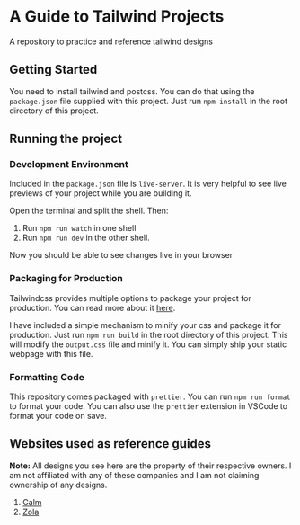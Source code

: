 # A Guide to Tailwind Projects

A repository to practice and reference tailwind designs

## Getting Started

You need to install tailwind and postcss. You can do that using the `package.json` file supplied with this project. Just run `npm install` in the root directory of this project.

## Running the project

### Development Environment

Included in the `package.json` file is `live-server`. It is very helpful to see live previews of your project while you are building it.

Open the terminal and split the shell. Then:

1. Run `npm run watch` in one shell
2. Run `npm run dev` in the other shell.

Now you should be able to see changes live in your browser

### Packaging for Production

Tailwindcss provides multiple options to package your project for production. You can read more about it [here](https://tailwindcss.com/docs/installation#building-your-css).

I have included a simple mechanism to minify your css and package it for production. Just run `npm run build` in the root directory of this project. This will modify the `output.css` file and minify it. You can simply ship your static webpage with this file.

### Formatting Code

This repository comes packaged with `prettier`. You can run `npm run format` to format your code. You can also use the `prettier` extension in VSCode to format your code on save.

## Websites used as reference guides

**Note:** All designs you see here are the property of their respective owners. I am not affiliated with any of these companies and I am not claiming ownership of any designs.

1. [Calm](https://www.calm.com/)
2. [Zola](https://www.zola.com/)
